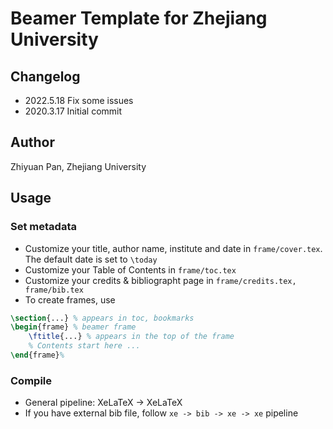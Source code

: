 # Beamer Template for Zhejiang University

## Changelog

- 2022.5.18 Fix some issues
- 2020.3.17 Initial commit

## Author

Zhiyuan Pan, Zhejiang University

## Usage

### Set metadata

- Customize your title, author name, institute and date in `frame/cover.tex`. The default date is set to `\today`
- Customize your Table of Contents in `frame/toc.tex`
- Customize your credits & bibliographt page in `frame/credits.tex, frame/bib.tex`
- To create frames, use

```tex
\section{...} % appears in toc, bookmarks
\begin{frame} % beamer frame
    \ftitle{...} % appears in the top of the frame
    % Contents start here ...
\end{frame}%
```

### Compile

- General pipeline: XeLaTeX -> XeLaTeX
- If you have external bib file, follow `xe -> bib -> xe -> xe` pipeline
